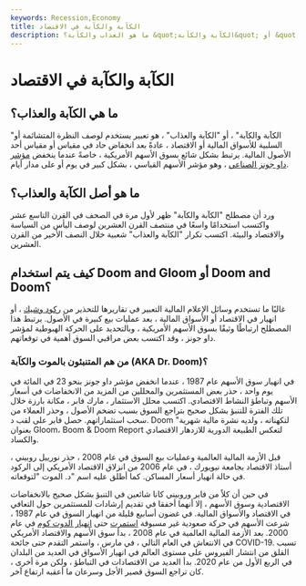 ```yaml
---
keywords: Recession,Economy
title: الكآبة والكآبة في الاقتصاد
description: ما هو العذاب والكآبة؟ &quot;الكآبة والكآبة&quot; أو &quot;الكآبة والعذاب&quot; هي تعبير يستخدم لوصف نظرة متشائمة أو سلبية للأسواق المالية أو
---
```


# الكآبة والكآبة في الاقتصاد
## ما هي الكآبة والعذاب؟

"الكآبة والكآبة" ، أو "الكآبة والعذاب" ، هو تعبير يستخدم لوصف النظرة المتشائمة أو السلبية للأسواق المالية أو الاقتصاد ، عادةً بعد انخفاض حاد في مقياس أو مقياس أحد الأصول المالية. يرتبط بشكل شائع بسوق الأسهم الأمريكية ، خاصةً عندما ينخفض [مؤشر داو جونز الصناعي](/djia) ، وهو مؤشر الأسهم القياسي ، بشكل كبير في يوم أو على مدار أيام.

## ما هو أصل الكآبة والعذاب؟

ورد أن مصطلح "الكآبة والكآبة" ظهر لأول مرة في الصحف في القرن التاسع عشر واكتسب استخدامًا واسعًا في منتصف القرن العشرين لوصف اليأس من السياسة والاقتصاد والبيئة. اكتسب تكرار "الكآبة والعذاب" شعبية خلال النصف الأخير من القرن العشرين.

## كيف يتم استخدام Doom and Gloom أو Doom and Doom؟

غالبًا ما تستخدم وسائل الإعلام المالية التعبير في تقاريرها للتحذير من [ركود وشيك](/recession) ، أو انهيار في الاقتصاد أو الأسواق المالية ، بعد عمليات بيع كبيرة في الأصول. يرتبط هذا المصطلح ارتباطًا وثيقًا بسوق الأسهم الأمريكية ، وبالتحديد على الحركة الهبوطية لمؤشر داو جونز ، وقد اكتسب بعض مراقبي السوق أهمية في توقعاتهم.

### من هم المتنبئون بالموت والكآبة (AKA Dr. Doom)؟

في انهيار سوق الأسهم عام 1987 ، عندما انخفض مؤشر داو جونز بنحو 23 في المائة في يوم واحد ، حذر بعض المستثمرين والمحللين من المزيد من الانخفاضات في أسعار الأسهم وتباطؤ النشاط الاقتصادي. اكتسب محلل الاستثمار ، مارك فابر ، مكانة بارزة خلال تلك الفترة للتنبؤ بشكل صحيح بتراجع السوق بسبب تضخم الأصول ، وحذر العملاء من سحب استثماراتهم. حصل فابر على لقب د. Doom "لتكهناته ، ولديه نشرة مالية شهرية بعنوان Gloom، Boom & Doom Report لتعكس الطبيعة الدورية للازدهار الاقتصادي والكساد.

قبل الأزمة المالية العالمية وعمليات بيع السوق في عام 2008 ، حذر نورييل روبيني ، أستاذ الاقتصاد بجامعة نيويورك ، في عام 2006 من انزلاق الاقتصاد الأمريكي إلى الركود في حالة انهيار أسعار المساكن. كما أطلق عليه اسم "د. الموت "لتوقعاته.

في حين أن كلاً من فابر وروبيني كانا شائعين في التنبؤ بشكل صحيح بالانخفاضات الاقتصادية وسوق الأسهم ، إلا أنهما أخفقا في تقديم إرشادات للمستثمرين حول التعافي في الاقتصاد والأسواق المالية. في غضون أسابيع قليلة من انهيار السوق في عام 1987 ، شرعت الأسهم في حركة صعودية غير مسبوقة [استمرت](/bullmarket) حتى [انهيار الدوت كوم](/dotcom-bubble) في عام 2000. بعد الأزمة المالية العالمية في عام 2008 ، بدأ سوق الأسهم والاقتصاد الأمريكي في الانتعاش في العام التالي ، في مارس ، واستمر التقدم حتى جائحة COVID-19. تسبب القلق من انتشار الفيروس على مستوى العالم في انهيار الأسواق في العديد من البلدان في الربع الأول من عام 2020. بدأ العديد من الاقتصادات في التباطؤ ، ولكن مرة أخرى ، كان تراجع السوق قصير الأجل وسرعان ما أعقبه ارتفاع آخر.

